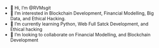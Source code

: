- 👋 Hi, I’m @RVMsgit
- 👀 I’m interested in Blockchain Development, Financial Modelling, Big Data, and Ethical Hacking.
- 🌱 I’m currently learning Python, Web Full Satck Development, and Ethical hacking
- 💞️ I’m looking to collaborate on Financial Modelling, and Blockchain Development

<!---
RVMsgit/RVMsgit is a ✨ special ✨ repository because its `README.md` (this file) appears on your GitHub profile.
You can click the Preview link to take a look at your changes.
--->
